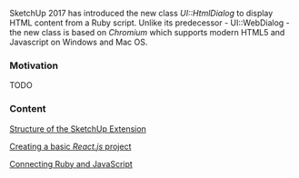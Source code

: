 SketchUp 2017 has introduced the new class *UI::HtmlDialog* to display HTML content from a Ruby script. Unlike its predecessor - UI::WebDialog - the new class is based on *Chromium* which supports modern HTML5 and Javascript on Windows and Mac OS.

### Motivation

TODO

### Content

[Structure of the SketchUp Extension](./structure.md)

[Creating a basic *React.js* project](./create_react_app.md)

[Connecting Ruby and JavaScript](./connect_ruby_with_js.md)




